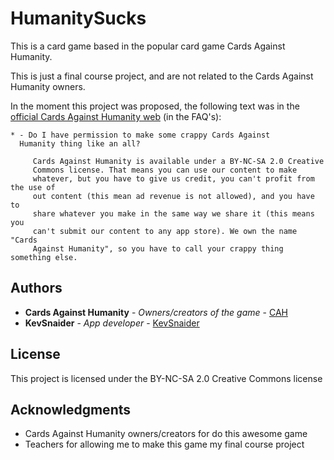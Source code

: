 # HumanitySucks
This is a card game based in the popular card game Cards Against Humanity.

This is just a final course project, and are not related to the Cards Against Humanity owners.

In the moment this project was proposed, the following text was in the [official Cards Against Humanity web](https://cardsagainsthumanity.com/) (in the FAQ's):

```
* - Do I have permission to make some crappy Cards Against
  Humanity thing like an all?
  
     Cards Against Humanity is available under a BY-NC-SA 2.0 Creative
     Commons license. That means you can use our content to make
     whatever, but you have to give us credit, you can't profit from the use of
     out content (this mean ad revenue is not allowed), and you have to
     share whatever you make in the same way we share it (this means you
     can't submit our content to any app store). We own the name "Cards
     Against Humanity", so you have to call your crappy thing something else.
```

## Authors

* **Cards Against Humanity** - *Owners/creators of the game* - [CAH](https://cardsagainsthumanity.com/)
* **KevSnaider** - *App developer* - [KevSnaider](https://github.com/KevSnaider)

## License

This project is licensed under the BY-NC-SA 2.0 Creative Commons license

## Acknowledgments

* Cards Against Humanity owners/creators for do this awesome game
* Teachers for allowing me to make this game my final course project 
